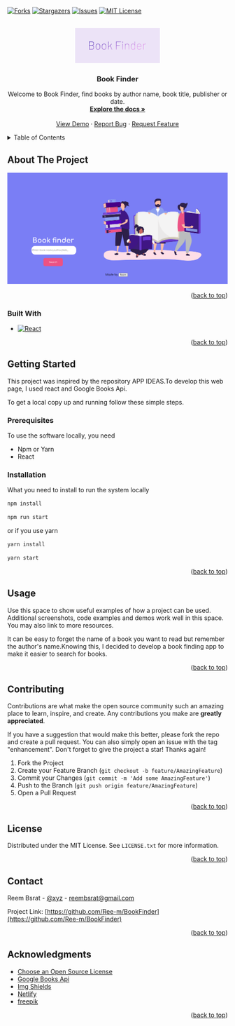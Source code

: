 

<a name="readme-top"></a>



[![Forks][forks-shield]][forks-url]
[![Stargazers][stars-shield]][stars-url]
[![Issues][issues-shield]][issues-url]
[![MIT License][license-shield]][license-url]



<!-- PROJECT LOGO -->
<br />
<div align="center">
  <a href="https://github.com/Ree-m/BookFinder">
    <img src="src/assets/images/cover.png" height="80" />
  </a>

  <h3 align="center">Book Finder</h3>

  <p align="center">
  Welcome to Book Finder, find books by author name, book title, publisher or date.
    <br />
    <a href="https://github.com/Ree-m/BookFinder"><strong>Explore the docs »</strong></a>
    <br />
    <br />
    <a href="https://harmonious-arithmetic-c0d159.netlify.app/">View Demo</a>
    ·
    <a href="https://github.com/Ree-m/BookFinder/issues">Report Bug</a>
    ·
    <a href="https://github.com/Ree-m/BookFinder/issues">Request Feature</a>
  </p>
</div>



<!-- TABLE OF CONTENTS -->
<details>
  <summary>Table of Contents</summary>
  <ol>
    <li>
      <a href="#about-the-project">About The Project</a>
      <ul>
        <li><a href="#built-with">Built With</a></li>
      </ul>
    </li>
    <li>
      <a href="#getting-started">Getting Started</a>
      <ul>
        <li><a href="#prerequisites">Prerequisites</a></li>
        <li><a href="#installation">Installation</a></li>
      </ul>
    </li>
    <li><a href="#usage">Usage</a></li>
    <li><a href="#contributing">Contributing</a></li>
    <li><a href="#license">License</a></li>
    <li><a href="#contact">Contact</a></li>
    <li><a href="#acknowledgments">Acknowledgments</a></li>
  </ol>
</details>



<!-- ABOUT THE PROJECT -->
## About The Project

[![BookFinder Screen Shot][bookFinder-screenshot]](https://harmonious-arithmetic-c0d159.netlify.app)



<p align="right">(<a href="#readme-top">back to top</a>)</p>



### Built With


* [![React][React.js]][React-url]

<p align="right">(<a href="#readme-top">back to top</a>)</p>



<!-- GETTING STARTED -->
## Getting Started

This project was inspired by the repository APP IDEAS.To develop this web page, I used react and Google Books Api.

To get a local copy up and running follow these simple steps.



### Prerequisites

To use the software locally, you need

* Npm or Yarn
* React


### Installation
What you need to install to run the system locally

   ```sh
   npm install
   ```
   ```sh
   npm run start
   ```

   or if you use yarn

   ```sh
   yarn install
   ```
   ```sh
   yarn start
   ```

<p align="right">(<a href="#readme-top">back to top</a>)</p>



<!-- USAGE EXAMPLES -->
## Usage

Use this space to show useful examples of how a project can be used. Additional screenshots, code examples and demos work well in this space. You may also link to more resources.

It can be easy to forget the name of a book you want to read but remember the author's name.Knowing this, I decided to develop a book finding app to make it easier to search for books.



<p align="right">(<a href="#readme-top">back to top</a>)</p>




<!-- CONTRIBUTING -->
## Contributing

Contributions are what make the open source community such an amazing place to learn, inspire, and create. Any contributions you make are **greatly appreciated**.

If you have a suggestion that would make this better, please fork the repo and create a pull request. You can also simply open an issue with the tag "enhancement".
Don't forget to give the project a star! Thanks again!

1. Fork the Project
2. Create your Feature Branch (`git checkout -b feature/AmazingFeature`)
3. Commit your Changes (`git commit -m 'Add some AmazingFeature'`)
4. Push to the Branch (`git push origin feature/AmazingFeature`)
5. Open a Pull Request

<p align="right">(<a href="#readme-top">back to top</a>)</p>



<!-- LICENSE -->
## License

Distributed under the MIT License. See `LICENSE.txt` for more information.

<p align="right">(<a href="#readme-top">back to top</a>)</p>



<!-- CONTACT -->
## Contact

Reem Bsrat - [@xyz](https://twitter.com) - 
reembsrat@gmail.com

Project Link: [https://github.com/Ree-m/BookFinder](https://github.com/Ree-m/BookFinder)

<p align="right">(<a href="#readme-top">back to top</a>)</p>



<!-- ACKNOWLEDGMENTS -->
## Acknowledgments

* [Choose an Open Source License](https://choosealicense.com)
* [Google Books Api](https://developers.google.com/books/docs/overview)
* [Img Shields](https://shields.io)
* [Netlify](https://www.netlify.com/)
* [freepik](https://freepik.com)

<p align="right">(<a href="#readme-top">back to top</a>)</p>



[contributors-shield]: https://img.shields.io/github/contributors/Ree-m/BookFinder.svg?style=for-the-badge
[contributors-url]: https://github.com/Ree-m/BookFinder/graphs/contributors
[forks-shield]: https://img.shields.io/github/forks/Ree-m/BookFinder.svg?style=for-the-badge
[forks-url]: https://github.com/Ree-m/BookFinder/network/members
[stars-shield]: https://img.shields.io/github/stars/ree-m/BookFinder.svg?style=for-the-badge
[stars-url]: https://github.com/Ree-m/BookFinder/stargazers
[issues-shield]: https://img.shields.io/github/issues/Ree-m/BookFinder.svg?style=for-the-badge
[issues-url]: https://github.com/Ree-m/BookFinder/issues
[license-shield]: https://img.shields.io/github/license/Ree-m/BookFinder.svg?style=for-the-badge
[license-url]: https://github.com/Ree-m/BookFinder/blob/main/LICENSE.txt
[bookFinder-screenshot]: src/assets/images/bookFinder-screenshot.png
[React.js]: https://img.shields.io/badge/React-20232A?style=for-the-badge&logo=react&logoColor=61DAFB
[React-url]: https://reactjs.org/
